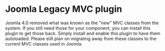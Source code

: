 # Joomla Legacy MVC plugin
Joomla 4.0 removed what was known as the "new" MVC classes from the system. If you still need those for your component, you can install this plugin to get those back. Simply install and enable this plugin to have them autoloaded. Please still plan on migrating away from these classes to the current MVC classes used in Joomla.
